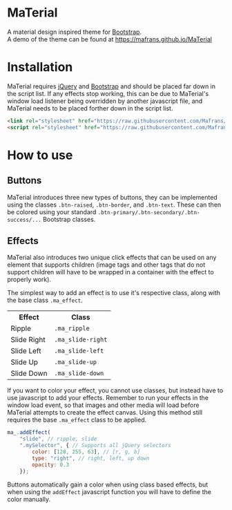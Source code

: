 # MaTerial
A material design inspired theme for [Bootstrap](https://getbootstrap.com).  
A demo of the theme can be found at https://mafrans.github.io/MaTerial

# Installation
MaTerial requires [jQuery](https://jquery.com) and [Bootstrap](https://getbootstrap.com) and should be placed far down in the script list. If any effects stop working, this can be due to MaTerial's window load listener being overridden by another javascript file, and MaTerial needs to be placed forther down in the script list.

```html
<link rel="stylesheet" href="https://raw.githubusercontent.com/Mafrans/MaTerial/master/MaTerial.css"></script>
<script rel="stylesheet" href="https://raw.githubusercontent.com/Mafrans/MaTerial/master/MaTerial.js"></script>
```

# How to use
## Buttons
MaTerial introduces three new types of buttons, they can be implemented using the classes `.btn-raised`, `.btn-border`, and `.btn-text`. These can then be colored using your standard `.btn-primary/.btn-secondary/.btn-success/...` Bootstrap classes.

## Effects
MaTerial also introduces two unique click effects that can be used on any element that supports children (image tags and other tags that do not support children will have to be wrapped in a container with the effect to properly work).

The simplest way to add an effect is to use it's respective class, along with the base class `.ma_effect`.  
<table>
    <tr>
        <th>Effect</th>
        <th>Class</th>
    </tr>
    <tr>
        <td>Ripple</td>
        <td><code>.ma_ripple</code></td>
    </tr>
    <tr>
        <td>Slide Right</td>
        <td><code>.ma_slide-right</code></td>
    </tr>
    <tr>
        <td>Slide Left</td>
        <td><code>.ma_slide-left</code></td>
    </tr>
    <tr>
        <td>Slide Up</td>
        <td><code>.ma_slide-up</code></td>
    </tr>
    <tr>
        <td>Slide Down</td>
        <td><code>.ma_slide-down</code></td>
    </tr>
</table> 

If you want to color your effect, you cannot use classes, but instead have to use javascript to add your effects. Remember to run your effects in the window load event, so that images and other media will load before MaTerial attempts to create the effect canvas. Using this method still requires the base `.ma_effect` class to be applied.
```javascript
ma_.addEffect(
    "slide", // ripple, slide
    ".mySelector", { // Supports all jQuery selectors 
        color: [128, 255, 63], // [r, g, b]
        type: "right", // right, left, up down 
        opacity: 0.3
    });
```

Buttons automatically gain a color when using class based effects, but when using the `addEffect` javascript function you will have to define the color manually.

